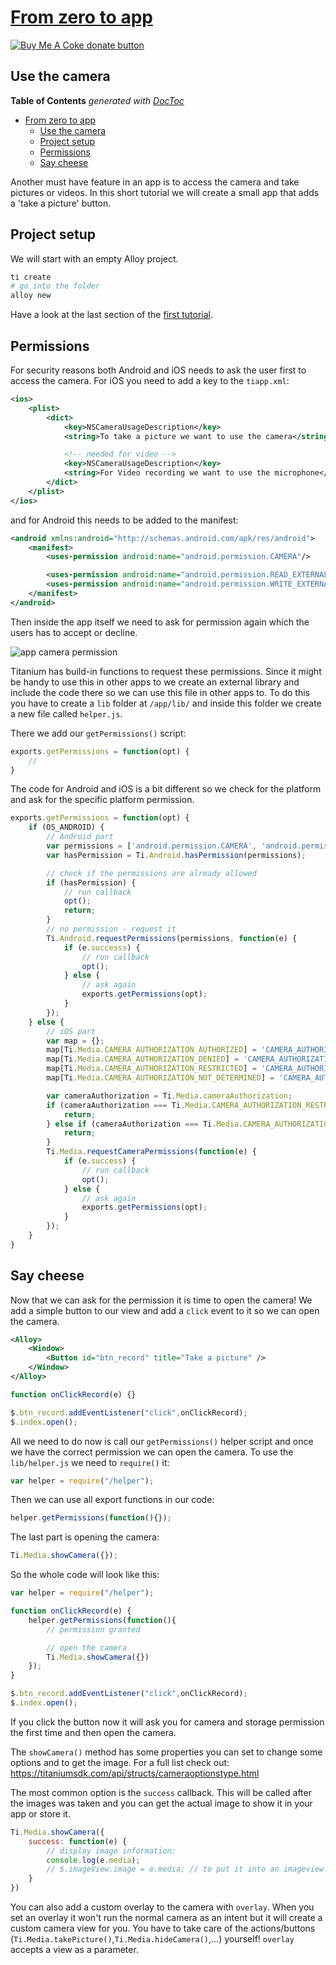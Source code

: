 # [From zero to app](https://fromzerotoapp.com)

<span class="badge-buymeacoffee"><a href="https://www.buymeacoffee.com/miga" title="donate"><img src="https://img.shields.io/badge/buy%20me%20a%20coke-donate-orange.svg" alt="Buy Me A Coke donate button" /></a></span>

## Use the camera

<!-- START doctoc generated TOC please keep comment here to allow auto update -->
<!-- DON'T EDIT THIS SECTION, INSTEAD RE-RUN doctoc TO UPDATE -->
**Table of Contents**  *generated with [DocToc](https://github.com/thlorenz/doctoc)*

- [From zero to app](#from-zero-to-app)
  - [Use the camera](#use-the-camera)
  - [Project setup](#project-setup)
  - [Permissions](#permissions)
  - [Say cheese](#say-cheese)

<!-- END doctoc generated TOC please keep comment here to allow auto update -->

Another must have feature in an app is to access the camera and take pictures or videos. In this short tutorial we will create a small app that adds a 'take a picture' button.

## Project setup

We will start with an empty Alloy project.
```bash
ti create
# go into the folder
alloy new
```
Have a look at the last section of the [first tutorial](./first_app.md#create-a-new---clean-project).


## Permissions

For security reasons both Android and iOS needs to ask the user first to access the camera. For iOS you need to add a key to the `tiapp.xml`:

```xml
<ios>
	<plist>
		<dict>
			<key>NSCameraUsageDescription</key>
			<string>To take a picture we want to use the camera</string>

			<!-- needed for video -->
			<key>NSCameraUsageDescription</key>
			<string>For Video recording we want to use the microphone</string>
		</dict>
	</plist>
</ios>
```

and for Android this needs to be added to the manifest:
```xml
<android xmlns:android="http://schemas.android.com/apk/res/android">
	<manifest>
		<uses-permission android:name="android.permission.CAMERA"/>

		<uses-permission android:name="android.permission.READ_EXTERNAL_STORAGE"/>
		<uses-permission android:name="android.permission.WRITE_EXTERNAL_STORAGE"/>
	</manifest>
</android>
```

Then inside the app itself we need to ask for permission again which the users has to accept or decline.

![app camera permission](images/camera_permission.png)

Titanium has build-in functions to request these permissions. Since it might be handy to use this in other apps to we create an external library and include the code there so we can use this file in other apps to. To do this you have to create a `lib` folder at `/app/lib/` and inside this folder we create a new file called `helper.js`.

There we add our `getPermissions()` script:
```javascript
exports.getPermissions = function(opt) {
	//
}
```

The code for Android and iOS is a bit different so we check for the platform and ask for the specific platform permission.


```javascript
exports.getPermissions = function(opt) {
	if (OS_ANDROID) {
		// Android part
		var permissions = ['android.permission.CAMERA', 'android.permission.READ_EXTERNAL_STORAGE'];
		var hasPermission = Ti.Android.hasPermission(permissions);

		// check if the permissions are already allowed
		if (hasPermission) {
			// run callback
			opt();
			return;
		}
		// no permission - request it
		Ti.Android.requestPermissions(permissions, function(e) {
			if (e.successs) {
				// run callback
				opt();
			} else {
				// ask again
				exports.getPermissions(opt);
			}
		});
	} else {
		// iOS part
		var map = {};
		map[Ti.Media.CAMERA_AUTHORIZATION_AUTHORIZED] = 'CAMERA_AUTHORIZATION_AUTHORIZED';
		map[Ti.Media.CAMERA_AUTHORIZATION_DENIED] = 'CAMERA_AUTHORIZATION_DENIED';
		map[Ti.Media.CAMERA_AUTHORIZATION_RESTRICTED] = 'CAMERA_AUTHORIZATION_RESTRICTED';
		map[Ti.Media.CAMERA_AUTHORIZATION_NOT_DETERMINED] = 'CAMERA_AUTHORIZATION_NOT_DETERMINED';

		var cameraAuthorization = Ti.Media.cameraAuthorization;
		if (cameraAuthorization === Ti.Media.CAMERA_AUTHORIZATION_RESTRICTED) {
			return;
		} else if (cameraAuthorization === Ti.Media.CAMERA_AUTHORIZATION_DENIED) {
			return;
		}
		Ti.Media.requestCameraPermissions(function(e) {
			if (e.success) {
				// run callback
				opt();
			} else {
				// ask again
				exports.getPermissions(opt);
			}
		});
	}
}
```

## Say cheese

Now that we can ask for the permission it is time to open the camera! We add a simple button to our view and add a `click` event to it so we can open the camera.

```xml
<Alloy>
	<Window>
		<Button id="btn_record" title="Take a picture" />
	</Window>
</Alloy>
```

```javascript
function onClickRecord(e) {}

$.btn_record.addEventListener("click",onClickRecord);
$.index.open();
```

All we need to do now is call our `getPermissions()` helper script and once we have the correct permission we can open the camera. To use the `lib/helper.js` we need to `require()` it:

```javascript
var helper = require("/helper");
```

Then we can use all export functions in our code:
```javascript
helper.getPermissions(function(){});
```

The last part is opening the camera:
```javascript
Ti.Media.showCamera({});
```

So the whole code will look like this:
```javascript
var helper = require("/helper");

function onClickRecord(e) {
	helper.getPermissions(function(){
		// permission granted

		// open the camera
		Ti.Media.showCamera({})
	});
}

$.btn_record.addEventListener("click",onClickRecord);
$.index.open();
```

If you click the button now it will ask you for camera and storage permission the first time and then open the camera.

The `showCamera()` method has some properties you can set to change some options and to get the image. For a full list check out: https://titaniumsdk.com/api/structs/cameraoptionstype.html

The most common option is the `success` callback. This will be called after the images was taken and you can get the actual image to show it in your app or store it.

```javascript
Ti.Media.showCamera({
	success: function(e) {
		// display image information:
		console.log(e.media);
		// $.imageView.image = e.media;	// to put it into an imageview
	}
})
```

You can also add a custom overlay to the camera with `overlay`. When you set an overlay it won't run the normal camera as an intent but it will create a custom camera view for you. You have to take care of the actions/buttons (`Ti.Media.takePicture()`,`Ti.Media.hideCamera()`,...) yourself! `overlay` accepts a view as a parameter.
